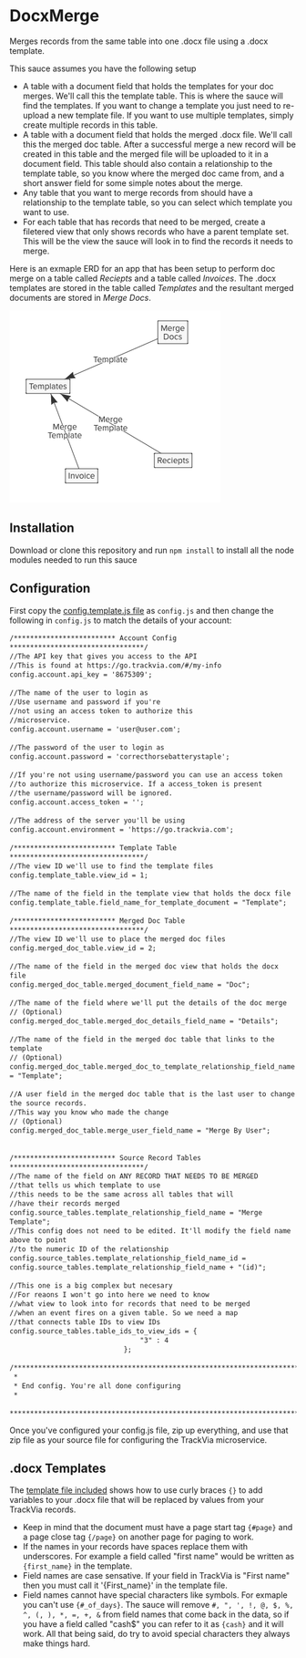 # DocxMerge
Merges records from the same table into one .docx file using a .docx template.

This sauce assumes you have the following setup
* A table with a document field that holds the templates for your doc merges. We'll call this the template table. This is where the sauce will find the templates. If you want to change a template you just need to re-upload a new template file. If you want to use multiple templates, simply create multiple records in this table.
* A table with a document field that holds the merged .docx file. We'll call this the merged doc table. After a successful merge a new record will be created in this table and the merged file will be uploaded to it in a document field. This table should also contain a relationship to the template table, so you know where the merged doc came from, and a short answer field for some simple notes about the merge.
* Any table that you want to merge records from should have a relationship to the template table, so you can select which template you want to use.
* For each table that has records that need to be merged, create a filetered view that only shows records who have a parent template set. This will be the view the sauce will look in to find the records it needs to merge.

Here is an exmaple ERD for an app that has been setup to perform doc merge on a table called *Reciepts* and a table called *Invoices*. The .docx templates are stored in the table called *Templates* and the resultant merged documents are stored in *Merge Docs*. 

![alt text](https://raw.githubusercontent.com/TrackVia-Sauces/DocxMerge/master/docs/erd_example.png "Example ERD")


## Installation
Download or clone this repository and run `npm install` to install all the node modules needed to run this sauce

## Configuration
First copy the [config.template.js file](https://github.com/TrackVia-Sauces/DocxMerge/blob/master/config.template.js) as `config.js` and then change the following in `config.js` to match the details of your account:
```
/************************* Account Config *********************************/
//The API key that gives you access to the API
//This is found at https://go.trackvia.com/#/my-info
config.account.api_key = '8675309';

//The name of the user to login as
//Use username and password if you're
//not using an access token to authorize this
//microservice. 
config.account.username = 'user@user.com';

//The password of the user to login as
config.account.password = 'correcthorsebatterystaple';

//If you're not using username/password you can use an access token
//to authorize this microservice. If a access_token is present
//the username/password will be ignored. 
config.account.access_token = '';

//The address of the server you'll be using
config.account.environment = 'https://go.trackvia.com';

/************************* Template Table *********************************/
//The view ID we'll use to find the template files
config.template_table.view_id = 1;

//The name of the field in the template view that holds the docx file
config.template_table.field_name_for_template_document = "Template";

/************************* Merged Doc Table *********************************/
//The view ID we'll use to place the merged doc files
config.merged_doc_table.view_id = 2;

//The name of the field in the merged doc view that holds the docx file
config.merged_doc_table.merged_document_field_name = "Doc";

//The name of the field where we'll put the details of the doc merge
// (Optional)
config.merged_doc_table.merged_doc_details_field_name = "Details";

//The name of the field in the merged doc table that links to the template
// (Optional)
config.merged_doc_table.merged_doc_to_template_relationship_field_name = "Template";

//A user field in the merged doc table that is the last user to change the source records.
//This way you know who made the change
// (Optional)
config.merged_doc_table.merge_user_field_name = "Merge By User";


/************************* Source Record Tables *********************************/
//The name of the field on ANY RECORD THAT NEEDS TO BE MERGED
//that tells us which template to use
//this needs to be the same across all tables that will
//have their records merged
config.source_tables.template_relationship_field_name = "Merge Template";
//This config does not need to be edited. It'll modify the field name above to point
//to the numeric ID of the relationship
config.source_tables.template_relationship_field_name_id = config.source_tables.template_relationship_field_name + "(id)";

//This one is a big complex but necesary
//For reaons I won't go into here we need to know
//what view to look into for records that need to be merged
//when an event fires on a given table. So we need a map
//that connects table IDs to view IDs
config.source_tables.table_ids_to_view_ids = {
                                "3" : 4
                            };

/*************************************************************************************************************
 *
 * End config. You're all done configuring
 *
 ************************************************************************************************************/
```

Once you've configured your config.js file, zip up everything, and use that zip file as your source file for configuring the TrackVia microservice.

## .docx Templates
The [template file included](https://github.com/TrackVia-Sauces/DocxMerge/blob/master/template_example.docx) shows how to use curly braces `{}` to add variables to your .docx file that will be replaced by values from your TrackVia records.

* Keep in mind that the document must have a page start tag `{#page}` and a page close tag `{/page}` on another page for paging to work.
* If the names in your records have spaces replace them with underscores. For example a field called "first name" would be written as `{first_name}` in the template.
* Field names are case sensative. If your field in TrackVia is "First name" then you must call it '{First_name}' in the template file.
* Field names cannot have special characters like symbols. For exmaple you can't use `{#_of_days}`. The sauce will remove `#, ", ', !, @, $, %, ^, (, ), *, =, +, &` from field names that come back in the data, so if you have a field called "cash$" you can refer to it as `{cash}` and it will work. All that being said, do try to avoid special characters they always make things hard.
